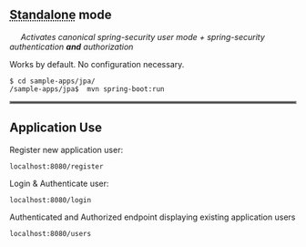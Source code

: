 ## <abbr title="Self-contained user authentication and authorization using JPA/Hibernate">Standalone</abbr> mode
&nbsp;&nbsp;&nbsp;&nbsp; _Activates canonical spring-security user mode + spring-security authentication **and** authorization_   

Works by default.  No configuration necessary.  

	$ cd sample-apps/jpa/
	/sample-apps/jpa$  mvn spring-boot:run


<hr style="border:2px solid gray">  

## Application Use

Register new application user:

    localhost:8080/register
    
Login & Authenticate user:

    localhost:8080/login

Authenticated and Authorized endpoint displaying existing application users

    localhost:8080/users
  
  
